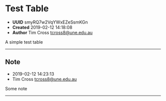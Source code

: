 
# Test Table

- **UUID** smyRQ7w2VqYWxEZeSsmKGn 
- **Created** 2019-02-12 14:18:08 
- **Author** Tim Cross <tcross8@une.edu.au> 

A simple test table

-------


## Note

- 2019-02-12 14:23:13
- Tim Cross <tcross8@une.edu.au>

Some note



------
